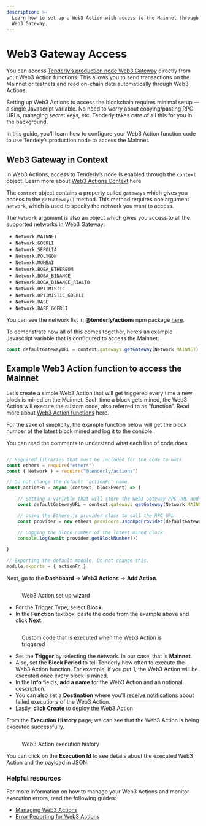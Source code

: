 ```yaml
---
description: >-
  Learn how to set up a Web3 Action with access to the Mainnet through Tenderly
  Web3 Gateway.
---
```


# Web3 Gateway Access

You can access [Tenderly’s production node Web3 Gateway](../../web3-gateway/) directly from your Web3 Action functions. This allows you to send transactions on the Mainnet or testnets and read on-chain data automatically through Web3 Actions.

Setting up Web3 Actions to access the blockchain requires minimal setup — a single Javascript variable. No need to worry about copying/pasting RPC URLs, managing secret keys, etc. Tenderly takes care of all this for you in the background.

In this guide, you’ll learn how to configure your Web3 Action function code to use Tendely’s production node to access the Mainnet.

## Web3 Gateway in Context

In Web3 Actions, access to Tenderly’s node is enabled through the `context` object. Learn more about [Web3 Actions Context](https://docs.tenderly.co/web3-actions/references/context-storage-and-secrets) here.

The `context` object contains a property called `gateways` which gives you access to the `getGateway()` method. This method requires one argument `Network`, which is used to specify the network you want to access.

The `Network` argument is also an object which gives you access to all the supported networks in Web3 Gateway:

* `Network.MAINNET`
* `Network.GOERLI`
* `Network.SEPOLIA`
* `Network.POLYGON`
* `Network.MUMBAI`
* `Network.BOBA_ETHEREUM`
* `Network.BOBA_BINANCE`
* `Network.BOBA_BINANCE_RIALTO`
* `Network.OPTIMISTIC`
* `Network.OPTIMISTIC_GOERLI`
* `Network.BASE`
* `Network.BASE_GOERLI`

You can see the network list in **@tenderly/actions** npm package [here](https://github.com/Tenderly/tenderly-actions/blob/main/packages/actions/src/actions.ts).

To demonstrate how all of this comes together, here’s an example Javascript variable that is configured to access the Mainnet:

```jsx
const defaultGatewayURL = context.gateways.getGateway(Network.MAINNET);
```

## Example Web3 Action function to access the Mainnet

Let’s create a simple Web3 Action that will get triggered every time a new block is mined on the Mainnet. Each time a block gets mined, the Web3 Action will execute the custom code, also referred to as “function”. Read more about [Web3 Action functions](https://docs.tenderly.co/web3-actions/references/action-functions-events-and-triggers#action-functions) here.

For the sake of simplicity, the example function below will get the block number of the latest block mined and log it to the console.

You can read the comments to understand what each line of code does.

```jsx

// Required libraries that must be included for the code to work
const ethers = require("ethers")
const { Network } = require("@tenderly/actions")

// Do not change the default 'actionFn' name.
const actionFn = async (context, blockEvent) => {

	// Setting a variable that will store the Web3 Gateway RPC URL and secret key
	const defaultGatewayURL = context.gateways.getGateway(Network.MAINNET);

	// Using the Ethere.js provider class to call the RPC URL
	const provider = new ethers.providers.JsonRpcProvider(defaultGatewayURL);

	// Logging the block number of the latest mined block
	console.log(await provider.getBlockNumber())
    
}

// Exporting the default module. Do not change this.
module.exports = { actionFn }
```

Next, go to the **Dashboard** → **Web3 Actions** → **Add Action**.

<figure><img src="../../.gitbook/assets/w3a create new.png" alt=""><figcaption><p>Web3 Action set up wizard</p></figcaption></figure>

* For the Trigger Type, select **Block.**
* In the **Function** textbox, paste the code from the example above and click **Next**.

<figure><img src="../../.gitbook/assets/function code paste.png" alt=""><figcaption><p>Custom code that is executed when the Web3 Action is triggered</p></figcaption></figure>

* Set the **Trigger** by selecting the network. In our case, that is **Mainnet**.
* Also, set the **Block Period** to tell Tenderly how often to execute the Web3 Action function. For example, if you put 1, the Web3 Action will be executed once every block is mined.
* In the **Info** fields, **add a name** for the Web3 Action and an optional description.
* You can also set a **Destination** where you’ll [receive notifications](https://docs.tenderly.co/web3-actions/references/notifications) about failed executions of the Web3 Action.
* Lastly, **click Create** to deploy the Web3 Action.

From the **Execution History** page, we can see that the Web3 Action is being executed successfully.

<figure><img src="../../.gitbook/assets/execution_history_web3_action_(1).png" alt=""><figcaption><p>Web3 Action execution history</p></figcaption></figure>

You can click on the **Execution Id** to see details about the executed Web3 Action and the payload in JSON.

### Helpful resources

For more information on how to manage your Web3 Actions and monitor execution errors, read the following guides:

* [Managing Web3 Actions](https://docs.tenderly.co/web3-actions/references/stopping-upgrading-and-manually-running-web3-actions)
* [Error Reporting for Web3 Actions](https://docs.tenderly.co/web3-actions/references/error-reporting)
